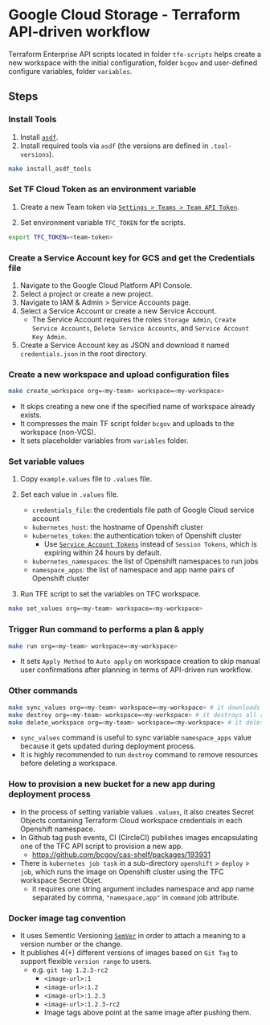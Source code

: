 # Google Cloud Storage - Terraform API-driven workflow

Terraform Enterprise API scripts located in folder `tfe-scripts` helps create a new workspace with the initial configuration, folder `bcgov`
and user-defined configure variables, folder `variables`.

## Steps

### Install Tools

1. Install [`asdf`](https://asdf-vm.com/#/core-manage-asdf-vm?id=install-asdf-vm).
1. Install required tools via `asdf` (the versions are defined in `.tool-versions`).

```bash
make install_asdf_tools
```

### Set TF Cloud Token as an environment variable

1. Create a new Team token via [`Settings > Teams > Team API Token`](https://app.terraform.io/app/thebuttonclan/settings/teams).

1. Set environment variable `TFC_TOKEN` for tfe scripts.

```bash
export TFC_TOKEN=<team-token>
```

### Create a Service Account key for GCS and get the Credentials file
1. Navigate to the Google Cloud Platform API Console.
1. Select a project or create a new project.
1. Navigate to IAM & Admin > Service Accounts page.
1. Select a Service Account or create a new Service Account.
   - The Service Account requires the roles `Storage Admin`, `Create Service Accounts`, `Delete Service Accounts`, and `Service Account Key Admin`.
1. Create a Service Account key as JSON and download it named `credentials.json` in the root directory.

### Create a new workspace and upload configuration files

```bash
make create_workspace org=<my-team> workspace=<my-workspace>
```

- It skips creating a new one if the specified name of workspace already exists.
- It compresses the main TF script folder `bcgov` and uploads to the workspace (non-VCS).
- It sets placeholder variables from `variables` folder.

### Set variable values

1. Copy `example.values` file to `.values` file.
1. Set each value in `.values` file.

   - `credentials_file`: the credentials file path of Google Cloud service account
   - `kubernetes_host`: the hostname of Openshift cluster
   - `kubernetes_token`: the authentication token of Openshift cluster
     - Use [`Service Account Tokens`](https://docs.openshift.com/container-platform/3.11/rest_api/index.html#rest-api-serviceaccount-tokens) instead of `Session Tokens`, which is expiring within 24 hours by default.
   - `kubernetes_namespaces`: the list of Openshift namespaces to run jobs
   - `namespace_apps`: the list of namespace and app name pairs of Openshift cluster

1. Run TFE script to set the variables on TFC workspace.

```bash
make set_values org=<my-team> workspace=<my-workspace>
```

### Trigger Run command to performs a plan & apply

```bash
make run org=<my-team> workspace=<my-workspace>
```

- It sets `Apply Method` to `Auto apply` on workspace creation to skip manual user confirmations after planning in terms of API-driven run workflow.

### Other commands

```bash
make sync_values org=<my-team> workspace=<my-workspace> # it downloads the current variable values from the workspace
make destroy org=<my-team> workspace=<my-workspace> # it destroys all resources created by the workspace
make delete_workspace org=<my-team> workspace=<my-workspace> # it deletes the workspace
```

- `sync_values` command is useful to sync variable `namespace_apps` value because it gets updated during deployment process.
- It is highly recommended to run `destroy` command to remove resources before deleting a workspace.

### How to provision a new bucket for a new app during deployment process
- In the process of setting variable values `.values`, it also creates Secret Objects containing Terraform Cloud workspace credentials in each Openshift namespace.
- In Github tag push events, CI (CircleCI) publishes images encapsulating one of the TFC API script to provision a new app.
   - https://github.com/bcgov/cas-shelf/packages/193931
- There is `kubernetes job task` in a sub-directory `openshift` > `deploy` > `job`, which runs the image on Openshift cluster using the TFC workspace Secret Objet.
   - it requires one string argument includes namespace and app name separated by comma, `"namespace,app"` in `command` job attribute.

### Docker image tag convention
- It uses Sementic Versioning [`SemVer`](https://semver.org/) in order to attach a meaning to a version number or the change.
- It publishes 4(+) different versions of images based on `Git Tag` to support flexible `version range` to users.
   - e.g. `git tag 1.2.3-rc2`
      - `<image-url>:1`
      - `<image-url>:1.2`
      - `<image-url>:1.2.3`
      - `<image-url>:1.2.3-rc2`
      - Image tags above point at the same image after pushing them.

